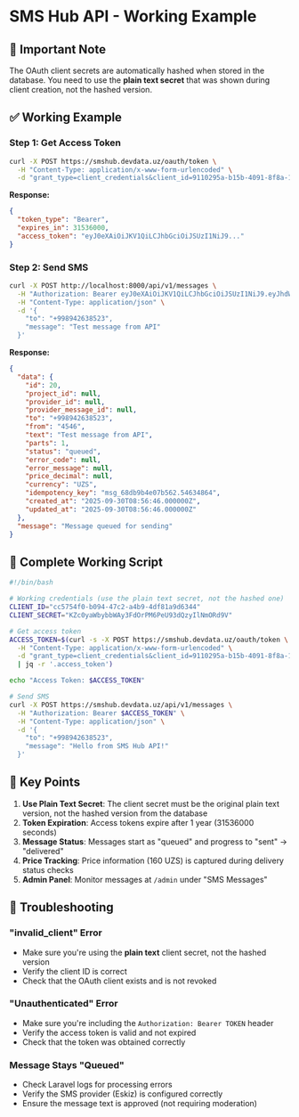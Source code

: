# SMS Hub API - Working Example

## 🚨 Important Note
The OAuth client secrets are automatically hashed when stored in the database. You need to use the **plain text secret** that was shown during client creation, not the hashed version.

## ✅ Working Example

### Step 1: Get Access Token
```bash
curl -X POST https://smshub.devdata.uz/oauth/token \
  -H "Content-Type: application/x-www-form-urlencoded" \
  -d "grant_type=client_credentials&client_id=9110295a-b15b-4091-8f8a-1adf2a85313d&client_secret=\$2y\$12\$eeOaibbopjibNj6Mn/PyQ.uT4JmqQdT2hZJRTlBE6bU7XLe1cUZ2G"
```

**Response:**
```json
{
  "token_type": "Bearer",
  "expires_in": 31536000,
  "access_token": "eyJ0eXAiOiJKV1QiLCJhbGciOiJSUzI1NiJ9..."
}
```

### Step 2: Send SMS
```bash
curl -X POST http://localhost:8000/api/v1/messages \
  -H "Authorization: Bearer eyJ0eXAiOiJKV1QiLCJhbGciOiJSUzI1NiJ9.eyJhdWQiOiJjYzU3NTRmMC1iMDk0LTQ3YzItYTRiOS00ZGY4MWE5ZDYzNDQiLCJqdGkiOiJhNTc2N2I2NTc2NzhhZDVjZGM0NGE1ZWY4MWI4OWUxMThiOGFjMzYwNmNkOWM0NjFlMjkzMzc5ZTc4ODNiNWY0NjJhNDZiYzJiY2FkNWY3YSIsImlhdCI6MTc1OTIxNjkxNy40NjE4NDYsIm5iZiI6MTc1OTIxNjkxNy40NjE4NDcsImV4cCI6MTc5MDc1MjkxNy40NTU1MTMsInN1YiI6ImNjNTc1NGYwLWIwOTQtNDdjMi1hNGI5LTRkZjgxYTlkNjM0NCIsInNjb3BlcyI6W119.Re8CIoc2ynQfInRYNiGMQlPuZbiWO8-g9N9BtBWkWQ_8BhfTRHTOOjgO9a_U3OoXEwtxoYLXpItgFtuwt5Jk8brMxbPRaUBYkWOOsdTHqKXVPUxBpvCs5M7jW7ZgNV50-amTJppkOvi55MifjUDZUT8WCRts3ImQUBF9mJLHOkMZMmv0zpfkS78CXQrHkg0wPo6UL2wKcdR2OdpJSdYcg-yy_HvoyztB9OaVWyOAy-jwkk8gPBG9FFMjvwe6t7tYwhppRSrkguqSb8MBQSh7DXPJO6K_fZ8IgimS6pJeD7lz6racFs0283K2mt-cbL96FfxK17OGbFpv43WKX8TsJwkSj4tSc6ps_4SwJcQsSpGIoooPO12gm10Zo1-3K8bm4TK_3NezkCag-Y61rKfF5AqjzQQOrR7MePxjtpim0Rmg06vXdZLBRVYFy0Z0hm6mdpdodLci7eEh5J0RXXCJ764b_TNyNhE0LDrSBWrYjhW1EjxSGgLjTp88XzSwsPuDZLq7ChWhLjfrypPtiEqbrNPOrqh6Zu_WK45tzI_KiRQlmcwMi5wyN0tT_qQv5azHbKGFItiPig9tyQmTeYtYn0OVOzo4Io_qpsLHA6RXxHJC9TWkFFF5--gyIRpvC5VfJ9tG2Vk9wfh5JoaYONfvhUJHeYZmwkKVL0YXWQc45z0" \
  -H "Content-Type: application/json" \
  -d '{
    "to": "+998942638523",
    "message": "Test message from API"
  }'
```

**Response:**
```json
{
  "data": {
    "id": 20,
    "project_id": null,
    "provider_id": null,
    "provider_message_id": null,
    "to": "+998942638523",
    "from": "4546",
    "text": "Test message from API",
    "parts": 1,
    "status": "queued",
    "error_code": null,
    "error_message": null,
    "price_decimal": null,
    "currency": "UZS",
    "idempotency_key": "msg_68db9b4e07b562.54634864",
    "created_at": "2025-09-30T08:56:46.000000Z",
    "updated_at": "2025-09-30T08:56:46.000000Z"
  },
  "message": "Message queued for sending"
}
```

## 🔧 Complete Working Script

```bash
#!/bin/bash

# Working credentials (use the plain text secret, not the hashed one)
CLIENT_ID="cc5754f0-b094-47c2-a4b9-4df81a9d6344"
CLIENT_SECRET="KZc0yaWbybbWAy3FdOrPM6PeU93dQzyIlNmORd9V"

# Get access token
ACCESS_TOKEN=$(curl -s -X POST https://smshub.devdata.uz/oauth/token \
  -H "Content-Type: application/x-www-form-urlencoded" \
  -d "grant_type=client_credentials&client_id=9110295a-b15b-4091-8f8a-1adf2a85313d&client_secret=\$2y\$12\$eeOaibbopjibNj6Mn/PyQ.uT4JmqQdT2hZJRTlBE6bU7XLe1cUZ2G" \
  | jq -r '.access_token')

echo "Access Token: $ACCESS_TOKEN"

# Send SMS
curl -X POST https://smshub.devdata.uz/api/v1/messages \
  -H "Authorization: Bearer $ACCESS_TOKEN" \
  -H "Content-Type: application/json" \
  -d '{
    "to": "+998942638523",
    "message": "Hello from SMS Hub API!"
  }'
```

## 📝 Key Points

1. **Use Plain Text Secret**: The client secret must be the original plain text version, not the hashed version from the database
2. **Token Expiration**: Access tokens expire after 1 year (31536000 seconds)
3. **Message Status**: Messages start as "queued" and progress to "sent" → "delivered"
4. **Price Tracking**: Price information (160 UZS) is captured during delivery status checks
5. **Admin Panel**: Monitor messages at `/admin` under "SMS Messages"

## 🚨 Troubleshooting

### "invalid_client" Error
- Make sure you're using the **plain text** client secret, not the hashed version
- Verify the client ID is correct
- Check that the OAuth client exists and is not revoked

### "Unauthenticated" Error
- Make sure you're including the `Authorization: Bearer TOKEN` header
- Verify the access token is valid and not expired
- Check that the token was obtained correctly

### Message Stays "Queued"
- Check Laravel logs for processing errors
- Verify the SMS provider (Eskiz) is configured correctly
- Ensure the message text is approved (not requiring moderation)
